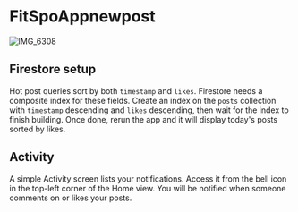 # FitSpoAppnewpost

![IMG_6308](https://github.com/user-attachments/assets/83c3bad3-0a41-43bd-9b5a-ed3f85c27329)


## Firestore setup

Hot post queries sort by both `timestamp` and `likes`. Firestore needs a
composite index for these fields. Create an index on the `posts` collection with
`timestamp` descending and `likes` descending, then wait for the index to finish
building. Once done, rerun the app and it will display today's posts sorted by
likes.


## Activity

A simple Activity screen lists your notifications. Access it from the bell icon in the top-left corner of the Home view. You will be notified when someone comments on or likes your posts.

